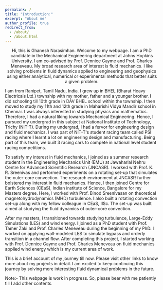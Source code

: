 ```yaml
---
permalink: /
title: "Introduction:"
excerpt: "About me"
author_profile: true
redirect_from: 
  - /about/
  - /about.html
---
```

<p align="center">
Hi, this is Ghanesh Narasimhan. Welcome to my webpage. I am a PhD candidate in the Mechanical Engineering department at Johns Hopkins University.
I am co-advised by Prof. Dennice Gayme and Prof. Charles Meneveau. My broad research area of interest is fluid mechanics. I like solving problems 
in fluid dynamics applied to engineering and geophysics using either analytical, numerical or experimental methods that better suits a given problem.

I am from Ranipet, Tamil Nadu, India. I grew up in BHEL (Bharat Heavy Electricals Ltd.) township with my mother, father and a younger brother. I did 
schooling till 10th grade in DAV BHEL school within the township. I then moved to study my 11th and 12th grade in Maharishi Vidya Mandir school in Chennai.
I was always interested in studying physics and mathematics. Therefore, I had a natural liking towards Mechanical Engineering. Hence, I pursued my 
undergrad in this subject at National Institute of Technology, Trichy (NIT-T). During my undergrad, I had a fervor for engineering design and fluid 
mechanics. I was part of NIT-T's student racing team called PSI racing where I learnt a lot on engineering design and manufacturing. Being part of this 
team, we built 3 racing cars to compete in national level student racing competitions. 

To satisfy my interest in fluid mechanics, I joined as a summer research student in the Engineering Mechanics Unit (EMU) at Jawaharlal Nehru Centre for 
Advanced Scientific Research (JNCASR). I worked with Prof. K. R. Sreenivas and performed experiments on a rotating set-up that simulates the outer-core 
convection. The research environment at JNCASR further bolstered my interest in fluid mechanics. Hence, I then joined Centre for Earth Sciences (CEaS), 
Indian institute of Science, Bangalore for my Masters degree. Here, I worked with Prof. Binod Sreenivasan on theoretical magnetohydrodynamics (MHD) 
turbulence. I also built a rotating convection set-up along with my fellow colleague in CEaS, IISc. The set-up was built aimed at studying the fluid dynamics of outer-core convection. 

After my masters, I transitioned towards studying turbulence, Large-Eddy Simulations (LES) and wind energy. I joined as a PhD student with Prof. Tamer Zaki 
and Prof. Charles Meneveau during the beginning of my PhD. I worked on applying wall-modeled LES to simulate bypass and orderly transition in a channel 
flow. After completing this project, I started working with Prof. Dennice Gayme and Prof. Charles Meneveau on fluid mechanics applied wind energy which is 
my current area of work.

This is a brief account of my journey till now. Please visit other links to know more about my projects in detail. I am excited to keep continuing this journey by solving more interesting fluid dynamical problems in the future. 

Note:- This webpage is work in progress. So, please bear with me patiently till I add other contents. 
</p>
